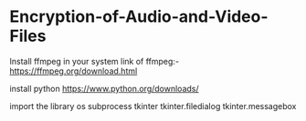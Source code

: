 # Encryption-of-Audio-and-Video-Files

Install ffmpeg in your system
link of ffmpeg:- https://ffmpeg.org/download.html

install python 
https://www.python.org/downloads/

import the library 
os
subprocess
tkinter
tkinter.filedialog
tkinter.messagebox
